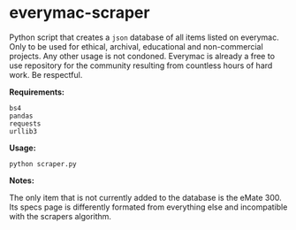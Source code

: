 # everymac-scraper

Python script that creates a `json` database of all items listed on everymac. Only to be used for ethical, archival, educational and non-commercial projects. Any other usage is not condoned. Everymac is already a free to use repository for the community resulting from countless hours of hard work. Be respectful.

__Requirements:__
```
bs4
pandas
requests
urllib3
```

__Usage:__
```
python scraper.py
```

__Notes:__

The only item that is not currently added to the database is the eMate 300. Its specs page is differently formated from everything else and incompatible with the scrapers algorithm.

